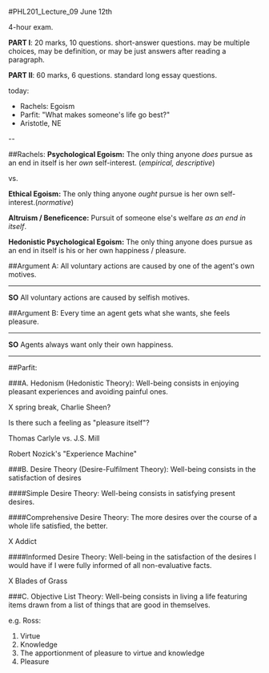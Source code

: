 #PHL201_Lecture_09
June 12th

4-hour exam.

**PART I**: 20 marks, 10 questions. short-answer questions. may be multiple choices, may be definition, or may be just answers after reading a paragraph.

**PART II**: 60 marks, 6 questions. standard long essay questions.

today:

- Rachels: Egoism
- Parfit: "What makes someone's life go best?"
- Aristotle, NE

--

##Rachels:
**Psychological Egoism:** The only thing anyone *does* pursue as an end in itself is her *own* self-interest. (*empirical, descriptive*)

vs.

**Ethical Egoism:** The only thing anyone *ought* pursue is her own self-interest.(*normative*)

**Altruism / Beneficence:** Pursuit of someone else's welfare *as an end in itself*.

**Hedonistic Psychological Egoism:** The only thing anyone does pursue as an end in itself is his or her own happiness / pleasure.

##Argument A:
All voluntary actions are caused by one of the agent's own motives.

---
**SO** All voluntary actions are caused by selfish motives.

##Argument B:
Every time an agent gets what she wants, she feels pleasure.

---
**SO** Agents always want only their own happiness.

---

##Parfit:

###A. Hedonism (Hedonistic Theory):
Well-being consists in enjoying pleasant experiences and avoiding painful ones.

X spring break, Charlie Sheen?

Is there such a feeling as "pleasure itself"?

Thomas Carlyle vs. J.S. Mill

Robert Nozick's "Experience Machine"

###B. Desire Theory (Desire-Fulfilment Theory):
Well-being consists in the satisfaction of desires

####Simple Desire Theory:
Well-being consists in satisfying present desires.

####Comprehensive Desire Theory:
The more desires over the course of a whole life satisfied, the better.

X Addict

####Informed Desire Theory:
Well-being in the satisfaction of the desires I would have if I were fully informed of all non-evaluative facts.

X Blades of Grass

###C. Objective List Theory:
Well-being consists in living a life featuring items drawn from a list of things that are good in themselves.

e.g. Ross:

1. Virtue
2. Knowledge
3. The apportionment of pleasure to virtue and knowledge
4. Pleasure

 